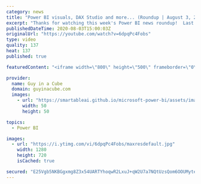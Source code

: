 ```yaml
---
category: news
title: "Power BI visuals, DAX Studio and more... (Roundup | August 3, 2020)"
excerpt: "Thanks for watching this week's Power BI news roundup!  Last weeks roundup: https://guyinacu.be/roundup188 2 Minute Tuesday: https://guyinacu.be/overlap Patrick's tech video: https://guyinacu.be/condrill  🔴 Live Replay: https://guyinacu.be/live020  📢 Become a member: https://guyinacu.be/membership"
publishedDateTime: 2020-08-03T15:00:03Z
originalUrl: "https://youtube.com/watch?v=6dpqPc4Fobs"
type: video
quality: 137
heat: 137
published: true

featuredContent: "<iframe width=\"800\" height=\"500\" frameborder=\"0\" src=\"https://www.youtube.com/embed/6dpqPc4Fobs\" allow=\"accelerometer; autoplay; encrypted-media; gyroscope; picture-in-picture\" allowfullscreen></iframe>"

provider:
  name: Guy in a Cube
  domain: guyinacube.com
  images:
    - url: "https://smartableai.github.io/microsoft-power-bi/assets/images/organizations/guyinacube.com-50x50.jpg"
      width: 50
      height: 50

topics:
  - Power BI

images:
  - url: "https://i.ytimg.com/vi/6dpqPc4Fobs/maxresdefault.jpg"
    width: 1280
    height: 720
    isCached: true

secured: "E25Vgb5NKBGgxmg8Z3x54UARTYhoqwR2LxuJ+qW2U7a7NQtUzsQom6OOUMyte6YVAfPZIRJreFds4eAczyvH0i4QPAWsOD1gWzxj20qNW2HEKH6DTYhh46vMn1akV59Gkx2hIPoL++9pMakP64W+Cy2sMJr0GPwRP49f74ME1vyy1EsSxDR/SwFEmeoy08NFKJ9vdErG4AStDgXKxaQJoAd1+PFt14/olbQtIhdmQfgafQypxaLnZNK5uRLFoEng+wVcGJJhzkKLKEFEEBuStb874JJoogyDveXC+WYdw0jKGqkd5UFK86HVg7gh0/wNlBq5q2peJuoGqjRRhQzLUkl8PrF+8FcWcz9N32TWLv6N7bVBMMWBLqqH++B0goNi0QuDo5K4WxkZ4uQolfPvANY7cP0c8Ei8oUxYo2MXiB7XqVw8bkx0cRRTwNsIsujC;SbBH0R8xlF9IU2L9fFvVzg=="
---
```


